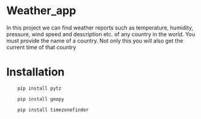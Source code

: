 # Weather_app

In this project we can find weather reports such as temperature, humidity, pressure, wind speed and description etc. of any country in the world. You must provide the name of a country. Not only this you will also get the current time of that country




# Installation


```
    pip install pytz 
```
```
    pip install geopy
```
```
    pip install timezonefinder 
```
